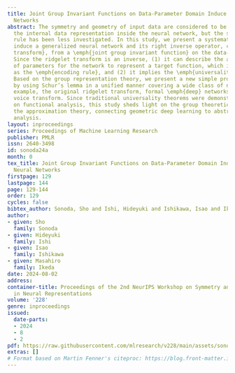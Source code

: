 ```yaml
---
title: Joint Group Invariant Functions on Data-Parameter Domain Induce Universal Neural
  Networks
abstract: The symmetry and geometry of input data are considered to be encoded in
  the internal data representation inside the neural network, but the specific encoding
  rule has been less investigated. In this study, we present a systematic method to
  induce a generalized neural network and its right inverse operator, called the \emph{ridgelet
  transform}, from a \emph{joint group invariant function} on the data-parameter domain.
  Since the ridgelet transform is an inverse, (1) it can describe the arrangement
  of parameters for the network to represent a target function, which is understood
  as the \emph{encoding rule}, and (2) it implies the \emph{universality} of the network.
  Based on the group representation theory, we present a new simple proof of the universality
  by using Schur’s lemma in a unified manner covering a wide class of networks, for
  example, the original ridgelet transform, formal \emph{deep} networks, and the dual
  voice transform. Since traditional universality theorems were demonstrated based
  on functional analysis, this study sheds light on the group theoretic aspect of
  the approximation theory, connecting geometric deep learning to abstract harmonic
  analysis.
layout: inproceedings
series: Proceedings of Machine Learning Research
publisher: PMLR
issn: 2640-3498
id: sonoda24a
month: 0
tex_title: Joint Group Invariant Functions on Data-Parameter Domain Induce Universal
  Neural Networks
firstpage: 129
lastpage: 144
page: 129-144
order: 129
cycles: false
bibtex_author: Sonoda, Sho and Ishi, Hideyuki and Ishikawa, Isao and Ikeda, Masahiro
author:
- given: Sho
  family: Sonoda
- given: Hideyuki
  family: Ishi
- given: Isao
  family: Ishikawa
- given: Masahiro
  family: Ikeda
date: 2024-08-02
address:
container-title: Proceedings of the 2nd NeurIPS Workshop on Symmetry and Geometry
  in Neural Representations
volume: '228'
genre: inproceedings
issued:
  date-parts:
  - 2024
  - 8
  - 2
pdf: https://raw.githubusercontent.com/mlresearch/v228/main/assets/sonoda24a/sonoda24a.pdf
extras: []
# Format based on Martin Fenner's citeproc: https://blog.front-matter.io/posts/citeproc-yaml-for-bibliographies/
---
```

